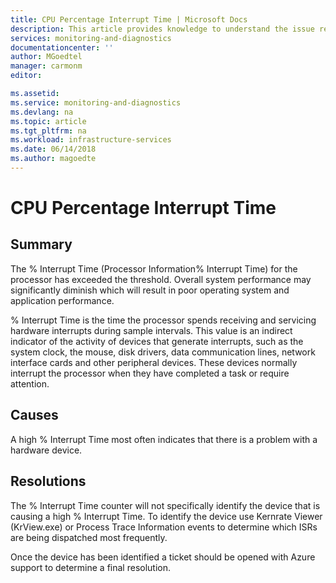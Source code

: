 ```yaml
---
title: CPU Percentage Interrupt Time | Microsoft Docs
description: This article provides knowledge to understand the issue reported, what are the possible causes, and how to resolve the health issue identified by Azure Monitor VM Health.
services: monitoring-and-diagnostics
documentationcenter: ''
author: MGoedtel
manager: carmonm
editor: 

ms.assetid: 
ms.service: monitoring-and-diagnostics
ms.devlang: na
ms.topic: article
ms.tgt_pltfrm: na
ms.workload: infrastructure-services
ms.date: 06/14/2018
ms.author: magoedte
---
```


# CPU Percentage Interrupt Time

## Summary

The % Interrupt Time (Processor Information\% Interrupt Time) for the processor has exceeded the threshold. Overall system performance may significantly diminish which will result in poor operating system and application performance.

% Interrupt Time is the time the processor spends receiving and servicing hardware interrupts during sample intervals. This value is an indirect indicator of the activity of devices that generate interrupts, such as the system clock, the mouse, disk drivers, data communication lines, network interface cards and other peripheral devices. These devices normally interrupt the processor when they have completed a task or require attention.

## Causes

A high % Interrupt Time most often indicates that there is a problem with a hardware device.

## Resolutions

The % Interrupt Time counter will not specifically identify the device that is causing a high % Interrupt Time. To identify the device use Kernrate Viewer (KrView.exe) or Process Trace Information events to determine which ISRs are being dispatched most frequently.

Once the device has been identified a ticket should be opened with Azure support to determine a final resolution.